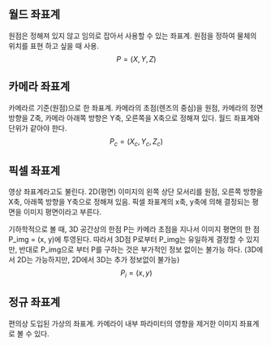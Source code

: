 ## 월드 좌표계

원점은 정해져 있지 않고 임의로 잡아서 사용할 수 있는 좌표계. 원점을 정하여 물체의 위치를 표현 하고 싶을 때 사용.
$$
P = (X, Y, Z)
$$

## 카메라 좌표계

카메라르 기준(원점)으로 한 좌표계. 카메라의 초점(렌즈의 중심)을 원점, 카메라의 정면 방향을 Z축, 카메라 아래쪽 방향은 Y축, 오른쪽을 X축으로 정해져 있다. 월드 좌표계와 단위가 같아야 한다.
$$
P_c = (X_c, Y_c, Z_c)
$$

## 픽셀 좌표계

영상 좌표계라고도 불린다. 2D(평면) 이미지의 왼쪽 상단 모서리를 원점, 오른쪽 방향을 X축, 아래쪽 방향을 Y축으로 정해져 있음. 픽셀 좌표계의 x축, y축에 의해 결정되는 평면을 이미지 평면이라고 부른다.

기하학적으로 볼 때, 3D 공간상의 한점 P는 카메라 초점을 지나서 이미지 평면의 한 점 P_img = (x, y)에 투영된다. 따라서 3D점 P로부터 P_img는 유일하게 결정할 수 있지만, 반대로 P_img으로 부터 P를 구하는 것은 부가적인 정보 없이는 불가능 하다. (3D에서 2D는 가능하지만, 2D에서 3D는 추가 정보없이 불가능)
$$
P_i = (x, y)
$$

## 정규 좌표계

편의상 도입된 가상의 좌표계. 카메라이 내부 파라미터의 영향을 제거한 이미지 좌표계로 볼 수 있다.